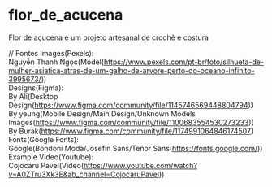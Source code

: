 # flor_de_acucena
Flor de açucena é um projeto artesanal de crochê e costura

// Fontes
Images(Pexels):  
    Nguyễn Thanh Ngọc(Model(https://www.pexels.com/pt-br/foto/silhueta-de-mulher-asiatica-atras-de-um-galho-de-arvore-perto-do-oceano-infinito-3995673/))  
Designs(Figma):  
    By Ali(Desktop Design(https://www.figma.com/community/file/1145746569448804794))  
    By yeung(Mobile Design/Main Design/Unknown Models Images(https://www.figma.com/community/file/1100683554530273233))  
    By Burak(https://www.figma.com/community/file/1174991064846174507)  
Fonts(Google Fonts):  
    Google(Bondoni Moda/Josefin Sans/Tenor Sans(https://fonts.google.com/))  
Example Video(Youtube):  
    Cojocaru Pavel(Video(https://www.youtube.com/watch?v=A0ZTru3Xk3E&ab_channel=CojocaruPavel))  